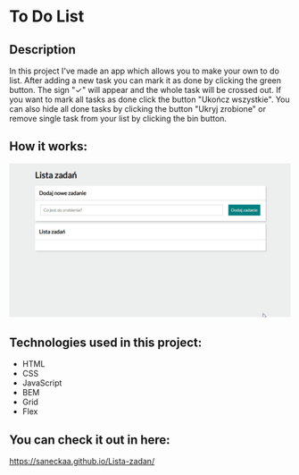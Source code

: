 # To Do List

## Description
In this project I've made an app which allows you to make your own to do list. After adding a new task you can mark it as done by clicking the green button. 
The sign "✓" will appear and the whole task will be crossed out. If you want to mark all tasks as done click the button "Ukończ wszystkie". You can also hide all done tasks by clicking the button "Ukryj zrobione" or remove single task from your list by clicking the bin button.

## How it works:
![](https://github.com/saneckaA/Lista-zadan/blob/main/images/Animation-todolist.gif?raw=true)

## Technologies used in this project:
- HTML
- CSS
- JavaScript
- BEM
- Grid
- Flex

## You can check it out in here:
https://saneckaa.github.io/Lista-zadan/
